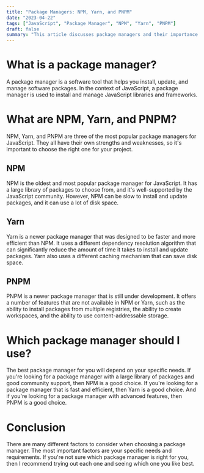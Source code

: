 ```yaml
---
title: "Package Managers: NPM, Yarn, and PNPM"
date: "2023-04-22"
tags: ["JavaScript", "Package Manager", "NPM", "Yarn", "PNPM"]
draft: false
summary: "This article discusses package managers and their importance in JavaScript development. We will take a closer look at NPM, Yarn, and PNPM, comparing their features and helping you choose the right one for your project."
---
```


# What is a package manager?

A package manager is a software tool that helps you install, update, and manage software packages. In the context of JavaScript, a package manager is used to install and manage JavaScript libraries and frameworks.

# What are NPM, Yarn, and PNPM?

NPM, Yarn, and PNPM are three of the most popular package managers for JavaScript. They all have their own strengths and weaknesses, so it's important to choose the right one for your project.

## NPM

NPM is the oldest and most popular package manager for JavaScript. It has a large library of packages to choose from, and it's well-supported by the JavaScript community. However, NPM can be slow to install and update packages, and it can use a lot of disk space.

## Yarn

Yarn is a newer package manager that was designed to be faster and more efficient than NPM. It uses a different dependency resolution algorithm that can significantly reduce the amount of time it takes to install and update packages. Yarn also uses a different caching mechanism that can save disk space.

## PNPM

PNPM is a newer package manager that is still under development. It offers a number of features that are not available in NPM or Yarn, such as the ability to install packages from multiple registries, the ability to create workspaces, and the ability to use content-addressable storage.

# Which package manager should I use?

The best package manager for you will depend on your specific needs. If you're looking for a package manager with a large library of packages and good community support, then NPM is a good choice. If you're looking for a package manager that is fast and efficient, then Yarn is a good choice. And if you're looking for a package manager with advanced features, then PNPM is a good choice.

# Conclusion

There are many different factors to consider when choosing a package manager. The most important factors are your specific needs and requirements. If you're not sure which package manager is right for you, then I recommend trying out each one and seeing which one you like best.
